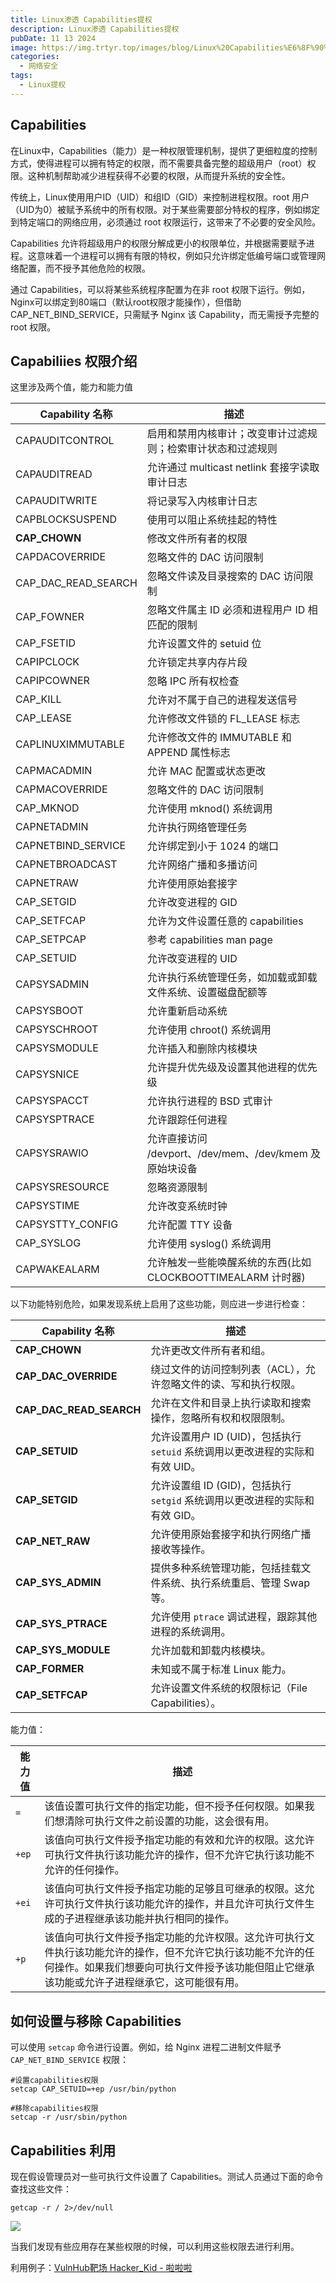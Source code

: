 ```yaml
---
title: Linux渗透 Capabilities提权
description: Linux渗透 Capabilities提权
pubDate: 11 13 2024
image: https://img.trtyr.top/images/blog/Linux%20Capabilities%E6%8F%90%E6%9D%83/002%20Linux%20Capabilities%E6%8F%90%E6%9D%83-2.webp
categories:
  - 网络安全
tags:
  - Linux提权
---
```


## Capabilities

在Linux中，Capabilities（能力）是一种权限管理机制，提供了更细粒度的控制方式，使得进程可以拥有特定的权限，而不需要具备完整的超级用户（root）权限。这种机制帮助减少进程获得不必要的权限，从而提升系统的安全性。

传统上，Linux使用用户ID（UID）和组ID（GID）来控制进程权限。root 用户（UID为0）被赋予系统中的所有权限。对于某些需要部分特权的程序，例如绑定到特定端口的网络应用，必须通过 root 权限运行，这带来了不必要的安全风险。

Capabilities 允许将超级用户的权限分解成更小的权限单位，并根据需要赋予进程。这意味着一个进程可以拥有有限的特权，例如只允许绑定低编号端口或管理网络配置，而不授予其他危险的权限。

通过 Capabilities，可以将某些系统程序配置为在非 root 权限下运行。例如，Nginx可以绑定到80端口（默认root权限才能操作），但借助 CAP_NET_BIND_SERVICE，只需赋予 Nginx 该 Capability，而无需授予完整的 root 权限。

## Capabiliies 权限介绍

这里涉及两个值，能力和能力值

| Capability 名称     | 描述                                                         |
| ------------------- | ------------------------------------------------------------ |
| CAPAUDITCONTROL     | 启用和禁用内核审计；改变审计过滤规则；检索审计状态和过滤规则 |
| CAPAUDITREAD        | 允许通过 multicast netlink 套接字读取审计日志                |
| CAPAUDITWRITE       | 将记录写入内核审计日志                                       |
| CAPBLOCKSUSPEND     | 使用可以阻止系统挂起的特性                                   |
| **CAP_CHOWN**       | 修改文件所有者的权限                                         |
| CAPDACOVERRIDE      | 忽略文件的 DAC 访问限制                                      |
| CAP_DAC_READ_SEARCH | 忽略文件读及目录搜索的 DAC 访问限制                          |
| CAP_FOWNER          | 忽略文件属主 ID 必须和进程用户 ID 相匹配的限制               |
| CAP_FSETID          | 允许设置文件的 setuid 位                                     |
| CAPIPCLOCK          | 允许锁定共享内存片段                                         |
| CAPIPCOWNER         | 忽略 IPC 所有权检查                                          |
| CAP_KILL            | 允许对不属于自己的进程发送信号                               |
| CAP_LEASE           | 允许修改文件锁的 FL_LEASE 标志                               |
| CAPLINUXIMMUTABLE   | 允许修改文件的 IMMUTABLE 和 APPEND 属性标志                  |
| CAPMACADMIN         | 允许 MAC 配置或状态更改                                      |
| CAPMACOVERRIDE      | 忽略文件的 DAC 访问限制                                      |
| CAP_MKNOD           | 允许使用 mknod() 系统调用                                    |
| CAPNETADMIN         | 允许执行网络管理任务                                         |
| CAPNETBIND_SERVICE  | 允许绑定到小于 1024 的端口                                   |
| CAPNETBROADCAST     | 允许网络广播和多播访问                                       |
| CAPNETRAW           | 允许使用原始套接字                                           |
| CAP_SETGID          | 允许改变进程的 GID                                           |
| CAP_SETFCAP         | 允许为文件设置任意的 capabilities                            |
| CAP_SETPCAP         | 参考 capabilities man page                                   |
| CAP_SETUID          | 允许改变进程的 UID                                           |
| CAPSYSADMIN         | 允许执行系统管理任务，如加载或卸载文件系统、设置磁盘配额等   |
| CAPSYSBOOT          | 允许重新启动系统                                             |
| CAPSYSCHROOT        | 允许使用 chroot() 系统调用                                   |
| CAPSYSMODULE        | 允许插入和删除内核模块                                       |
| CAPSYSNICE          | 允许提升优先级及设置其他进程的优先级                         |
| CAPSYSPACCT         | 允许执行进程的 BSD 式审计                                    |
| CAPSYSPTRACE        | 允许跟踪任何进程                                             |
| CAPSYSRAWIO         | 允许直接访问 /devport、/dev/mem、/dev/kmem 及原始块设备      |
| CAPSYSRESOURCE      | 忽略资源限制                                                 |
| CAPSYSTIME          | 允许改变系统时钟                                             |
| CAPSYSTTY_CONFIG    | 允许配置 TTY 设备                                            |
| CAP_SYSLOG          | 允许使用 syslog() 系统调用                                   |
| CAPWAKEALARM        | 允许触发一些能唤醒系统的东西(比如 CLOCKBOOTTIMEALARM 计时器) |

以下功能特别危险，如果发现系统上启用了这些功能，则应进一步进行检查：

| Capability 名称         | 描述                                                                          |
| ----------------------- | ----------------------------------------------------------------------------- |
| **CAP_CHOWN**           | 允许更改文件所有者和组。                                                      |
| **CAP_DAC_OVERRIDE**    | 绕过文件的访问控制列表（ACL），允许忽略文件的读、写和执行权限。               |
| **CAP_DAC_READ_SEARCH** | 允许在文件和目录上执行读取和搜索操作，忽略所有权和权限限制。                  |
| **CAP_SETUID**          | 允许设置用户 ID (UID)，包括执行 `setuid` 系统调用以更改进程的实际和有效 UID。 |
| **CAP_SETGID**          | 允许设置组 ID (GID)，包括执行 `setgid` 系统调用以更改进程的实际和有效 GID。   |
| **CAP_NET_RAW**         | 允许使用原始套接字和执行网络广播接收等操作。                                  |
| **CAP_SYS_ADMIN**       | 提供多种系统管理功能，包括挂载文件系统、执行系统重启、管理 Swap 等。          |
| **CAP_SYS_PTRACE**      | 允许使用 `ptrace` 调试进程，跟踪其他进程的系统调用。                          |
| **CAP_SYS_MODULE**      | 允许加载和卸载内核模块。                                                      |
| **CAP_FORMER**          | 未知或不属于标准 Linux 能力。                                                 |
| **CAP_SETFCAP**         | 允许设置文件系统的权限标记（File Capabilities）。                             |

能力值：

| **能力值** | **描述**                                                                                                                                                                                                   |
| ---------- | ---------------------------------------------------------------------------------------------------------------------------------------------------------------------------------------------------------- |
| `=`        | 该值设置可执行文件的指定功能，但不授予任何权限。如果我们想清除可执行文件之前设置的功能，这会很有用。                                                                                                       |
| `+ep`      | 该值向可执行文件授予指定功能的有效和允许的权限。这允许可执行文件执行该功能允许的操作，但不允许它执行该功能不允许的任何操作。                                                                               |
| `+ei`      | 该值向可执行文件授予指定功能的足够且可继承的权限。这允许可执行文件执行该功能允许的操作，并且允许可执行文件生成的子进程继承该功能并执行相同的操作。                                                         |
| `+p`       | 该值向可执行文件授予指定功能的允许权限。这允许可执行文件执行该功能允许的操作，但不允许它执行该功能不允许的任何操作。如果我们想要向可执行文件授予该功能但阻止它继承该功能或允许子进程继承它，这可能很有用。 |

## 如何设置与移除 Capabilities

可以使用 `setcap` 命令进行设置。例如，给 Nginx 进程二进制文件赋予 `CAP_NET_BIND_SERVICE` 权限：

```shell
#设置capabilities权限
setcap CAP_SETUID=+ep /usr/bin/python

#移除capabilities权限
setcap -r /usr/sbin/python
```

## Capabilities 利用

现在假设管理员对一些可执行文件设置了 Capabilities。测试人员通过下面的命令查找这些文件：

```shell
getcap -r / 2>/dev/null
```

![](https://img.trtyr.top/images/blog/Linux%20Capabilities%E6%8F%90%E6%9D%83/002%20Linux%20Capabilities%E6%8F%90%E6%9D%83-1.webp)

当我们发现有些应用存在某些权限的时候，可以利用这些权限去进行利用。

利用例子：[VulnHub靶场 Hacker_Kid - 啦啦啦](https://www.trtyr.top/blog/vulnhub%E9%9D%B6%E5%9C%BA-hacker_kid/#heading-5)
